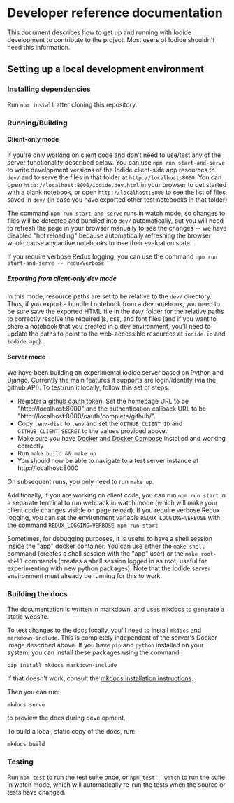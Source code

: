 # Developer reference documentation

This document describes how to get up and running with Iodide development to
contribute to the project. Most users of Iodide shouldn't need this information.

## Setting up a local development environment

### Installing dependencies

Run `npm install` after cloning this repository.

### Running/Building

#### Client-only mode

If you're only working on client code and don't need to use/test any of the server functionality described below. You can use `npm run start-and-serve` to write development versions of the Iodide client-side app resources to `dev/` and to serve the files in that folder at `http://localhost:8000`. You can open `http://localhost:8000/iodide.dev.html` in your browser to get started with a blank notebook, or open `http://localhost:8000` to see the list of files saved in `dev/` (in case you have exported other test notebooks in that folder)

The command `npm run start-and-serve` runs in watch mode, so changes to files will be detected and bundled into `dev/` automatically, but you will need to refresh the page in your browser manually to see the changes -- we have disabled "hot reloading" because automatically refreshing the browser would cause any active notebooks to lose their evaluation state.

If you require verbose Redux logging, you can use the command `npm run start-and-serve -- reduxVerbose`

##### Exporting from client-only dev mode

In this mode, resource paths are set to be relative to the `dev/` directory. Thus, if you export a bundled notebook from a dev notebook, you need to be sure save the exported HTML file in the `dev/` folder for the relative paths to correctly resolve the required js, css, and font files (and if you want to share a notebook that you created in a dev environment, you'll need to update the paths to point to the web-accessible resources at `iodide.io` and `iodide.app`).

#### Server mode

We have been building an experimental iodide server based on Python and Django. Currently the main features
it supports are login/identity (via the github API). To test/run it locally, follow this set of steps:

* Register a [github oauth token](https://github.com/settings/applications/new). Set the homepage URL to be
"http://localhost:8000" and the authentication callback URL to be "http://localhost:8000/oauth/complete/github/".
* Copy `.env-dist` to `.env` and set the `GITHUB_CLIENT_ID` and `GITHUB_CLIENT_SECRET` to the values provided above.
* Make sure you have [Docker](https://docs.docker.com/install/) and [Docker Compose](https://docs.docker.com/compose/install/) installed and working correctly
* Run `make build && make up`
* You should now be able to navigate to a test server instance at http://localhost:8000

On subsequent runs, you only need to run `make up`.

Additionally, if you are working on client code, you can run `npm run start` in a separate terminal to run webpack in watch mode (which will make your client code changes visible on page reload). If you require verbose Redux logging, you can set the environment variable `REDUX_LOGGING=VERBOSE` with the command `REDUX_LOGGING=VERBOSE npm run start`

Sometimes, for debugging purposes, it is useful to have a shell session inside the "app" docker container. You
can use either the `make shell` command (creates a shell session with the "app" user) or the `make root-shell`
commands (creates a shell session logged in as root, useful for experimenting with new python packages). Note that the iodide server environment must already be running for this to work.

### Building the docs

The documentation is written in markdown, and uses
[mkdocs](https://www.mkdocs.org/) to generate a static website.

To test changes to the docs locally, you'll need to install `mkdocs` and
`markdown-include`. This is completely independent of the server's Docker image
described above. If you have `pip` and `python` installed on your system, you
can install these packages using the command:

```
pip install mkdocs markdown-include
```

If that doesn't work, consult the [mkdocs installation
instructions](https://www.mkdocs.org/#installing-mkdocs).

Then you can run:

```
mkdocs serve
```

to preview the docs during development.

To build a local, static copy of the docs, run:

```
mkdocs build
```

### Testing

Run `npm test` to run the test suite once, or `npm test --watch` to run the suite in watch mode, which will automatically re-run the tests when the source or tests have changed.


